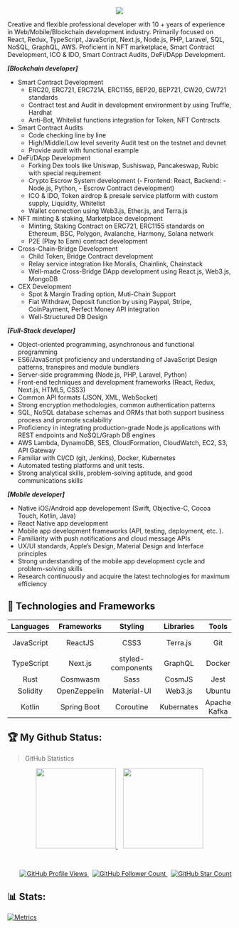 <p align="center">
    <a href="https://github.com/curest0x1021">
        <img src="https://readme-typing-svg.herokuapp.com/?lines=Full%20Stack%20Blockchain%20developer;Web%20and%20Mobile%20Expert;10%2B%20years%20of%20rich%20experience;Always%20learning%20new%20tech&font=Pacifico&center=true&width=650&height=120&color=58a6ff&vCenter=true&size=45%22">
    </a>
</p>
<p>Creative and flexible professional developer with 10 + years of experience in Web/Mobile/Blockchain development industry.
Primarily focused on React, Redux, TypeScript, JavaScript, Next.js, Node.js, PHP, Laravel, SQL, NoSQL, GraphQL, AWS.
Proficient in NFT marketplace, Smart Contract Development, ICO & IDO, Smart Contract Audits, DeFi/DApp Development.</p>
    
<!-- ## 💻📱 Blockchain | Certified Full Stack Developer ✨✨✨✨✨ -->

***[Blockchain developer]***
- Smart Contract Development
    - ERC20, ERC721, ERC721A, ERC1155, BEP20, BEP721, CW20, CW721 standards
    - Contract test and Audit in development environment by using Truffle, Hardhat
    - Anti-Bot, Whitelist functions integration for Token, NFT Contracts
- Smart Contract Audits
    - Code checking line by line
    - High/Middle/Low level severity Audit test on the testnet and devnet
    - Provide audit with functional example
- DeFi/DApp Development
    - Forking Dex tools like Uniswap, Sushiswap, Pancakeswap, Rubic with special requirement
    - Crypto Escrow System development (- Frontend: React, Backend: - Node.js, Python, - Escrow Contract development)
    - ICO & IDO, Token airdrop & presale service platform with custom supply, Liquidity, Whitelist
    - Wallet connection using Web3.js, Ether.js, and Terra.js
- NFT minting & staking, Marketplace development
    - Minting, Staking Contract on ERC721, ERC1155 standards on Ethereum, BSC, Polygon, Avalanche, Harmony, Solana network
    - P2E (Play to Earn) contract development
- Cross-Chain-Bridge Development
    - Child Token, Bridge Contract development
    - Relay service integration like Moralis, Chainlink, Chainstack
    - Well-made Cross-Bridge DApp development using React.js, Web3.js, MongoDB
- CEX Development
    - Spot & Margin Trading option, Muti-Chain Support
    - Fiat Withdraw, Deposit function by using Paypal, Stripe, CoinPayment, Perfect Money API integration
    - Well-Structured DB Design
 
***[Full-Stack developer]***
- Object-oriented programming, asynchronous and functional programming
- ES6/JavaScript proficiency and understanding of JavaScript Design patterns, transpires and module bundlers
- Server-side programming (Node.js, PHP, Laravel, Python)
- Front-end techniques and development frameworks (React, Redux, Next.js, HTML5, CSS3)
- Common API formats (JSON, XML, WebSocket)
- Strong encryption methodologies, common authentication patterns
- SQL, NoSQL database schemas and ORMs that both support business process and promote scalability
- Proficiency in integrating production-grade Node.js applications with REST endpoints and NoSQL/Graph DB engines
- AWS Lambda, DynamoDB, SES, CloudFormation, CloudWatch, EC2, S3, API Gateway
- Familiar with CI/CD (git, Jenkins), Docker, Kubernetes
- Automated testing platforms and unit tests.
- Strong analytical skills, problem-solving aptitude, and good communications skills
    
***[Mobile developer]***
- Native iOS/Android app developement (Swift, Objective-C, Cocoa Touch, Kotlin, Java)
- React Native app development
- Mobile app development frameworks (API, testing, deployment, etc. ).
- Familiarity with push notifications and cloud message APIs
- UX/UI standards, Apple’s Design, Material Design and Interface principles
- Strong understanding of the mobile app development cycle and problem-solving skills
- Research continuously and acquire the latest technologies for maximum efficiency

<!--
<p align="center">
    <img src="https://github-readme-stats.vercel.app/api/wakatime?username=curest0x1021" />
</p>
-->

## 🌱 Technologies and Frameworks

**Languages**|**Frameworks**|**Styling**|**Libraries**|**Tools**|**Skills**
:-----:|:-----:|:-----:|:-----:|:-----:|:-----:
JavaScript|ReactJS|CSS3|Terra.js|Git|Code Reviews
TypeScript|Next.js|styled-components|GraphQL|Docker|Mentorship
Rust|Cosmwasm|Sass|CosmJS|Jest|Planning
Solidity|OpenZeppelin|Material-UI|Web3.js|Ubuntu|Estimation
Kotlin|Spring Boot|Coroutine|Kubernates|Apache Kafka|CI/CD

## 🏆 My Github Status:
    
> GitHub Statistics
<p align="center">
    <a href="https://github.com/curest0x1021">
        <img height="180em" src="https://github-readme-stats-eight-theta.vercel.app/api?username=curest0x1021&show_icons=true&theme=algolia&include_all_commits=true&count_private=true" />
    </a>
    <span>&nbsp;&nbsp;</span>
    <a href="https://github.com/curest0x1021">
        <img height="180em" src="https://github-readme-stats-eight-theta.vercel.app/api/top-langs/?username=curest0x1021&layout=compact&langs_count=8&theme=algolia" />
    </a>
<!-- <a href="https://github-readme-stats.vercel.app/api?username=curest0x1021&show_icons=true&theme=tokyonight">
    <img align="left" src="https://github-readme-stats.vercel.app/api?username=curest0x1021&show_icons=true&theme=tokyonight" />
</a>
<a href="https://github-readme-stats.vercel.app/api/top-langs/?username=curest0x1021&theme=tokyonight">
    <img align="left" src="https://github-readme-stats.vercel.app/api/top-langs/?username=curest0x1021&theme=tokyonight" />
</a> -->
</p>

<!--
> GitHub Activity Graph
<a href="https://github.com/curest0x1021">
    <img alt="curest0x1021's Graph" src="https://activity-graph.herokuapp.com/graph?username=curest0x1021&bg_color=0e2239&color=58a6ff&line=114a88&point=58a6ff&hide_border=true"/>
</a>
-->
<br/>
<p align="right">
    <span>&nbsp;</span>
    <a href="https://github.com/curest0x1021/curest0x1021">
        <img src="https://pageview.vercel.app/?github_user=curest0x1021" alt="GitHub Profile Views" />
    </a>
    <span>&nbsp;</span>
    <a href="https://github.com/curest0x1021?tab=followers">
        <img src="https://img.shields.io/github/followers/curest0x1021?label=follow&style=flat&color=yellowgreen&logo=github" alt="GitHub Follower Count" />
    </a>
    <span>&nbsp;</span>
    <a href="https://github.com/curest0x1021?tab=stars">
        <img src="https://img.shields.io/github/stars/curest0x1021?style=flat&color=yellowgreen&logo=github" alt="GitHub Star Count" />
    </a>
</p>
    
##  📊 Stats:

[![Metrics](https://metrics.lecoq.io/curest0x1021?template=classic&base.header=0&base.metadata=0&isocalendar=1&languages=1&people=1&isocalendar.duration=half-year&languages.limit=8&languages.sections=most-used&languages.colors=github&languages.threshold=0%25&languages.indepth=false&languages.recent.load=300&languages.recent.days=14&people.limit=24&people.size=28&people.types=followers%2C%20following&people.identicons=false&people.shuffle=false&config.timezone=Asia%2FCalcutta)](https://metrics.lecoq.io/curest0x1021?template=classic&base.header=0&base.metadata=0&isocalendar=1&languages=1&people=1&isocalendar.duration=half-year&languages.limit=8&languages.sections=most-used&languages.colors=github&languages.threshold=0%25&languages.indepth=false&languages.recent.load=300&languages.recent.days=14&people.limit=24&people.size=28&people.types=followers%2C%20following&people.identicons=false&people.shuffle=false&config.timezone=Asia%2FCalcutta)

